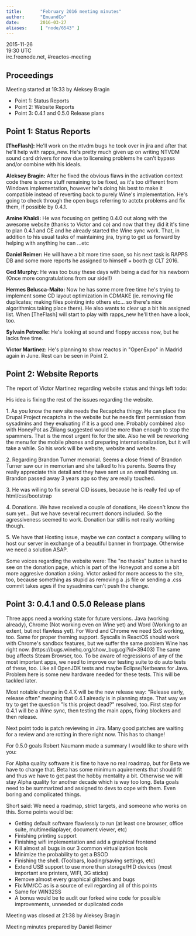```yaml
---
title:       "February 2016 meeting minutes"
author:      "EmuandCo"
date:        2016-03-27
aliases:     [ "node/6543" ]
---
```


<p>2015-11-26<br />
	19:30 UTC<br />
	irc.freenode.net, #reactos-meeting</p>
<h2>Proceedings</h2>
<p>Meeting started at 19:33 by Aleksey Bragin</p>
<ul>
    <li>Point 1: Status Reports</li>
	<li>Point 2: Website Reports</li>
    <li>Point 3: 0.4.1 and 0.5.0 Release plans</li>
</ul>

<h2>Point 1: Status Reports</h2>

<p><b>[TheFlash]:</b> He'll work on the ntvdm bugs he took over in jira and after that he'll help with rapps_new. He's pretty much given up on writing NTVDM sound card drivers for now due to licensing problems he can't bypass and/or combine with his ideals.</p>

<p><b>Aleksey Bragin:</b> After he fixed the obvious flaws in the activation context code there is some stuff remaining to be fixed, as it's too different from Windows implementation, however he's doing his best to make it compatible instead of reverting back to purely Wine's implementation. He's going to check through the open bugs referring to actctx problems and fix them, if possible by 0.4.1.</p>

<p><b>Amine Khaldi:</b> He was focusing on getting 0.4.0 out along with the awesome website (thanks to Victor and co) and now that they did it it's time to plan 0.4.1 and CE and he already started the Wine sync work. That, in addition to his usual tasks of maintaining jira, trying to get us forward by helping with anything he can ...etc</p>

<p><b>Daniel Reimer:</b> He will have a bit more time soon, so his next task is RAPPS DB and some more reports he assigned to himself + booth @ CLT 2016.</p>

<p><b>Ged Murphy:</b> He was too busy these days with being a dad for his newborn (Once more congratulations from our side!!)</p>

<p><b>Hermes Belusca-Maito:</b> Now he has some more free time he's trying to implement some CD layout optimization in CDMAKE (ie. removing file duplicates; making files pointing into others etc... so there's nice algorithmics taking place there). He also wants to clear up a bit his assigned list. When [TheFlash] will start to play with rapps_new he'll then have a look, too.</p>

<p><b>Sylvain Petreolle:</b> He's looking at sound and floppy access now, but he lacks free time.</p>

<p><b>Victor Martinez:</b> He's planning to show reactos in "OpenExpo" in Madrid again in June. Rest can be seen in Point 2.</p>

<h2>Point 2: Website Reports</h2>
<p>The report of Victor Martinez regarding website status and things left todo:</p>

<p>His idea is fixing the rest of the issues regarding the website.</p>
<p>1. As you know the new site needs the Recaptcha thingy. He can place the Drupal Project recaptcha in the website but he needs first permission from sysadmins and they evaluating if it is a good one. Probably combined also with HoneyPot as Ziliang suggested would be more than enough to stop the spammers. That is the most urgent fix for the site. Also he will be reworking the menu for the mobile phones and preparing internationalization, but it will take a while. So his work will be website, website and website.</p>
<p>2. Regarding Brandon Turner memorial. Seems a close friend of Brandon Turner saw our in memorian and she talked to his parents. Seems they really appreciate this detail and they have sent us an email thanking us. Brandon passed away 3 years ago so they are really touched.</p>
<p>3. He was willing to fix several CID issues, because he is really fed up of html/css/bootstrap</p>
<p>4. Donations. We have received a couple of donations, He doesn't know the sum yet... But we have several recurrent donors included. So the agressiveness seemed to work. Donation bar still is not really working though.</p>
<p>5. We have that Hosting issue, maybe we can contact a company willing to host our server in exchange of a beautiful banner in frontpage. Otherwise we need a solution ASAP.</p>
<p>Some voices regarding the website were: The "no thanks" button is hard to see on the donation page, which is part of the Honeypot and some a bit more aggresive donation asking. Victor asked for more access to the site, too, because something as stupid as removing a .js file or sending a .css commit takes ages if the sysadmins can't push the change.</p>

<h2>Point 3: 0.4.1 and 0.5.0 Release plans</h2>

<p>Three apps need a working state for future versions. Java (working already), Chrome (Not working even on Wine yet) and Word (Working to an extent, but not flawless yet). For Word and Chrome we need SxS working, too. Same for proper theming support. Syscalls in ReactOS should work with Chrome's sandbox features, but we suffer the same problem Wine has right now. (https://bugs.winehq.org/show_bug.cgi?id=39403) The same bug affects Steam Browser, too. To be aware of regressions of any of the most important apps, we need to improve our testing suite to do auto tests of these, too. Like all OpenJDK tests and maybe Eclipse/Netbeans for Java. Problem here is some new hardware needed for these tests. This will be tackled later.</p>
<p>Most notable change in 0.4.X will be the new release way: "Release early, release often" meaning that 0.4.1 already is in planning stage. That way we try to get the question "Is this project dead?" resolved, too. First step for 0.4.1 will be a Wine sync, then testing the main apps, fixing blockers and then release.</p>
<p>Next point todo is patch reviewing in Jira. Many good patches are waiting for a review and are rotting in there right now. This has to change!</p>
<p>For 0.5.0 goals Robert Naumann made a summary I would like to share with you:</p>
<p>For Alpha quality software it is fine to have no real roadmap, but for Beta we have to change that. Beta has some minimum aquirements that should fit and thus we have to get past the hobby mentality a bit. Otherwise we will stay Alpha quality for another decade which is way too long. Beta goals need to be summarized and assigned to devs to cope with them. Even boring and complicated things.</p>
<p>Short said: We need a roadmap, strict targets, and someone who works on this. Some points would be:</p>
<ul>
<li>Getting default software flawlessly to run (at least one browser, office suite, multimediaplayer, document viewer, etc)</li>
<li>Finishing printing support</li>
<li>Finishing wifi implementation and add a graphical frontend</li>
<li>Kill almost all bugs in our 3 common virtualization tools</li>
<li>Minimize the probability to get a BSOD</li>
<li>Finishing the shell. (Toolbars, loading/saving settings, etc)</li>
<li>Extend USB support to use more than storage/HID devices (most important are printers, WIFI, 3G sticks)</li>
<li>Remove almost every graphical glitches and bugs</li>
<li>Fix MM/CC as is a source of evil regarding all of this points</li>
<li>Same for WIN32SS</li>
<li>A bonus would be to audit our forked wine code for possible improvements, unneeded or duplicated code</li>
</ul>

<p>Meeting was closed at 21:38 by Aleksey Bragin</p>
<p>Meeting minutes prepared by Daniel Reimer</p>
